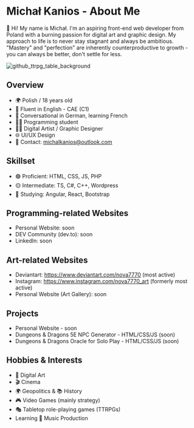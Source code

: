 # Michał Kanios - About Me
👋 Hi! My name is Michał. I'm an aspiring front-end web developer from Poland with a burning passion for digital art and graphic design. My approach to life is to never stay stagnant and always be ambitious. "Mastery" and "perfection" are inherently counterproductive to growth - you can always be better, don't settle for less.

![github_ttrpg_table_background](https://github.com/Michal-J-Kanios/aboutMe/assets/92123240/d4b53976-c6d8-44ca-ac88-c7d8d8af0702)

## Overview
- 🌍 Polish / 18 years old
- 💌 Fluent in English - CAE (C1)
- 📧 Conversational in German, learning French
- 👨‍💻 Programming student
- 👨‍🎨 Digital Artist / Graphic Designer
- 🌐 UI/UX Design
- 💬 Contact: michalkanios@outlook.com

## Skillset
- 🟢 Proficient: HTML, CSS, JS, PHP
- 🟡 Intermediate: TS, C#, C++, Wordpress
- 🔴 Studying: Angular, React, Bootstrap

## Programming-related Websites
- Personal Website: soon
- DEV Community (dev.to): soon
- LinkedIn: soon

## Art-related Websites
- Deviantart: https://www.deviantart.com/nova7770 (most active)
- Instagram: https://www.instagram.com/nova7770_art (formerly most active)
- Personal Website (Art Gallery): soon

## Projects
- Personal Website - soon
- Dungeons & Dragons 5E NPC Generator - HTML/CSS/JS (soon)
- Dungeons & Dragons Oracle for Solo Play - HTML/CSS/JS (soon)

## Hobbies & Interests
- 🎨 Digital Art
- 🎬 Cinema
- 🌍 Geopolitics & 📚 History
- 🎮 Video Games (mainly strategy)
- 🎭 Tabletop role-playing games (TTRPGs)
- Learning 🎹 Music Production

